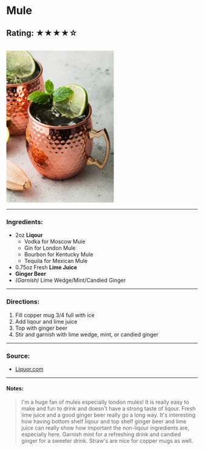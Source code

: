 # Mule

## Rating: ★★★★☆

<br>

<img src="../Images/moscow-mule-ginger-beer-2.jpg" alt="Moscow Mule" height="400">

<br>

---

### Ingredients:

* 2oz **Liqour**
    * Vodka for Moscow Mule
    * Gin for London Mule
    * Bourbon for Kentucky Mule
    * Tequila for Mexican Mule
* 0.75oz Fresh **Lime Juice**
* **Ginger Beer**
* *(Garnish)* Lime Wedge/Mint/Candied Ginger

---

### Directions:
1. Fill copper mug 3/4 full with ice
2. Add liqour and lime juice
3. Top with ginger beer
4. Stir and garnish with lime wedge, mint, or candied ginger

---

### Source:
* [Liquor.com](https://www.liquor.com/recipes/moscow-mule/)

---

#### Notes:
> I'm a huge fan of mules especially london mules! It is really easy to make and fun to drink and doesn't have a strong taste of liqour. Fresh lime juice and a good ginger beer really go a long way. It's interesting how having bottom shelf liqour and top shelf ginger beer and lime juice can really show how important the non-liqour ingredients are, especially here. Garnish mint for a refreshing drink and candied ginger for a sweeter drink. Straw's are nice for copper mugs as well.